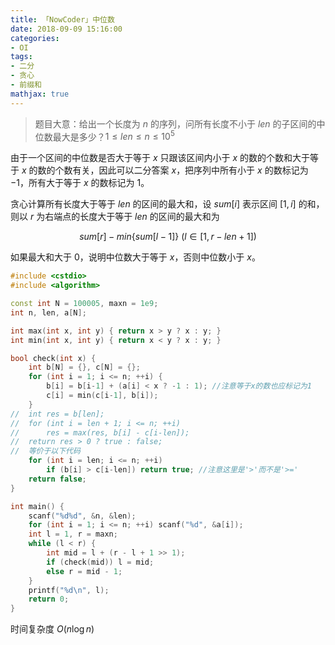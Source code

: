 ```yaml
---
title: 「NowCoder」中位数
date: 2018-09-09 15:16:00
categories:
- OI
tags:
- 二分
- 贪心
- 前缀和
mathjax: true
---
```


> 题目大意：给出一个长度为 $n$ 的序列，问所有长度不小于 $len$ 的子区间的中位数最大是多少？$1 \leq len \leq n \leq 10^5$

由于一个区间的中位数是否大于等于 $x$ 只跟该区间内小于 $x$ 的数的个数和大于等于 $x$ 的数的个数有关，因此可以二分答案 $x$，把序列中所有小于 $x$ 的数标记为 $-1$，所有大于等于 $x$ 的数标记为 $1$。

贪心计算所有长度大于等于 $len$ 的区间的最大和，设 $sum[i]$ 表示区间 $[1,i]$ 的和，则以 $r$ 为右端点的长度大于等于 $len$ 的区间的最大和为 

$$
sum[r]-min\lbrace sum[l-1]\rbrace\ (l \in [1,r-len+1])
$$

如果最大和大于 $0$，说明中位数大于等于 $x$，否则中位数小于 $x$。

```c++
#include <cstdio>
#include <algorithm>

const int N = 100005, maxn = 1e9;
int n, len, a[N];

int max(int x, int y) { return x > y ? x : y; }
int min(int x, int y) { return x < y ? x : y; }

bool check(int x) {
	int b[N] = {}, c[N] = {};
	for (int i = 1; i <= n; ++i) {
		b[i] = b[i-1] + (a[i] < x ? -1 : 1); //注意等于x的数也应标记为1
		c[i] = min(c[i-1], b[i]);
	}
//	int res = b[len];
//	for (int i = len + 1; i <= n; ++i) 
//		res = max(res, b[i] - c[i-len]);
//	return res > 0 ? true : false;
//	等价于以下代码
	for (int i = len; i <= n; ++i)
		if (b[i] > c[i-len]) return true; //注意这里是'>'而不是'>='
	return false;
}

int main() {
	scanf("%d%d", &n, &len);
	for (int i = 1; i <= n; ++i) scanf("%d", &a[i]);
	int l = 1, r = maxn;
	while (l < r) {
		int mid = l + (r - l + 1 >> 1);
		if (check(mid)) l = mid;
		else r = mid - 1;
	}
	printf("%d\n", l);
	return 0;
}
```

时间复杂度 $O(n \log n)$
